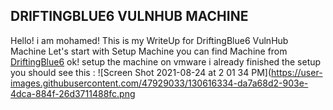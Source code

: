 ## DRIFTINGBLUE6 VULNHUB MACHINE

Hello!  i am mohamed! This is my WriteUp for DriftingBlue6 VulnHub Machine Let's start with Setup Machine you can find Machine from [DriftingBlue6](https://www.vulnhub.com/entry/driftingblues-6,672/) ok! setup the machine on vmware  i already finished the setup you should see this : 
![Screen Shot 2021-08-24 at 2 01 34 PM](https://user-images.githubusercontent.com/47929033/130616334-da7a68d2-903e-4dca-884f-26d3711488fc.png
